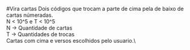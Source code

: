 #Vira cartas
Dois códigos que trocam a parte de cima pela de baixo de cartas númeradas.\
N < 10^5 e T < 10^5\
N -> Quantidade de cartas\
T -> Quantidades de trocas\
Cartas com cima e versos escolhidos pelo usuario.\
 